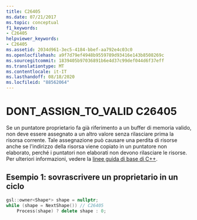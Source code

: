 ```yaml
---
title: C26405
ms.date: 07/21/2017
ms.topic: conceptual
f1_keywords:
- C26405
helpviewer_keywords:
- C26405
ms.assetid: 2034d961-3ec5-4184-bbef-aa792e4c03c0
ms.openlocfilehash: a9f7d79ef4948b9559789d93416e143b8508269c
ms.sourcegitcommit: 1839405b97036891b6e4d37c99def044d6f37eff
ms.translationtype: MT
ms.contentlocale: it-IT
ms.lasthandoff: 08/18/2020
ms.locfileid: "88562064"
---
```

# <a name="c26405--dont_assign_to_valid"></a>DONT_ASSIGN_TO_VALID C26405

Se un puntatore proprietario fa già riferimento a un buffer di memoria valido, non deve essere assegnato a un altro valore senza rilasciare prima la risorsa corrente. Tale assegnazione può causare una perdita di risorse anche se l'indirizzo della risorsa viene copiato in un puntatore non elaborato, perché i puntatori non elaborati non devono rilasciare le risorse. Per ulteriori informazioni, vedere la [linee guida di base di C++](https://github.com/isocpp/CppCoreGuidelines/blob/master/CppCoreGuidelines.md#r3-a-raw-pointer-a-t-is-non-owning).

## <a name="example-1-overwriting-an-owner-in-a-loop"></a>Esempio 1: sovrascrivere un proprietario in un ciclo

```cpp
gsl::owner<Shape*> shape = nullptr;
while (shape = NextShape()) // C26405
    Process(shape) ? delete shape : 0;
```
